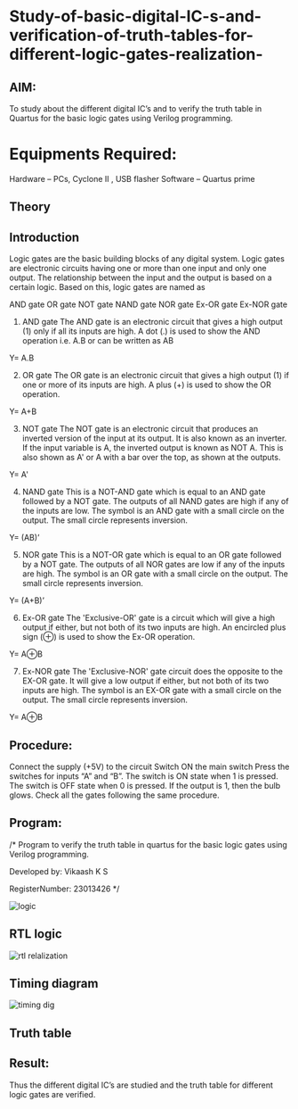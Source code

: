 # Study-of-basic-digital-IC-s-and-verification-of-truth-tables-for-different-logic-gates-realization-
## AIM:
To study about the different digital IC’s and to verify the truth table in Quartus for the basic logic gates using Verilog programming.

# Equipments Required:
Hardware – PCs, Cyclone II , USB flasher
Software – Quartus prime
## Theory
## Introduction
Logic gates are the basic building blocks of any digital system. Logic gates are electronic circuits having one or more than one input and only one output. The relationship between the input and the output is based on a certain logic. Based on this, logic gates are named as

AND gate
OR gate
NOT gate
NAND gate
NOR gate
Ex-OR gate
Ex-NOR gate
1) AND gate
The AND gate is an electronic circuit that gives a high output (1) only if all its inputs are high. A dot (.) is used to show the AND operation i.e. A.B or can be written as AB

Y= A.B

2) OR gate
The OR gate is an electronic circuit that gives a high output (1) if one or more of its inputs are high. A plus (+) is used to show the OR operation.

Y= A+B

3) NOT gate
The NOT gate is an electronic circuit that produces an inverted version of the input at its output. It is also known as an inverter. If the input variable is A, the inverted output is known as NOT A. This is also shown as A' or A with a bar over the top, as shown at the outputs.

Y= A'

4) NAND gate
This is a NOT-AND gate which is equal to an AND gate followed by a NOT gate. The outputs of all NAND gates are high if any of the inputs are low. The symbol is an AND gate with a small circle on the output. The small circle represents inversion.

Y= (AB)’

5) NOR gate
This is a NOT-OR gate which is equal to an OR gate followed by a NOT gate. The outputs of all NOR gates are low if any of the inputs are high. The symbol is an OR gate with a small circle on the output. The small circle represents inversion.

Y= (A+B)’

6) Ex-OR gate
The 'Exclusive-OR' gate is a circuit which will give a high output if either, but not both of its two inputs are high. An encircled plus sign (⊕) is used to show the Ex-OR operation.

Y= A⊕B

7) Ex-NOR gate
The 'Exclusive-NOR' gate circuit does the opposite to the EX-OR gate. It will give a low output if either, but not both of its two inputs are high. The symbol is an EX-OR gate with a small circle on the output. The small circle represents inversion.

Y= A⊕B

## Procedure:
Connect the supply (+5V) to the circuit
Switch ON the main switch
Press the switches for inputs “A” and “B”. The switch is ON state when 1 is pressed. The switch is OFF state when 0 is pressed.
If the output is 1, then the bulb glows.
Check all the gates following the same procedure.
## Program:
/*
Program to verify the truth table in quartus for the basic logic gates using Verilog programming.

Developed by: Vikaash K S

RegisterNumber:  23013426
*/

![logic](https://github.com/Vikaash19/Study-of-basic-digital-IC-s-and-verification-of-truth-tables-for-different-logic-gates-realization-/assets/148514589/bcff1833-7435-44f5-805b-7f666bea7653)

## RTL logic
![rtl relalization ](https://github.com/Vikaash19/Study-of-basic-digital-IC-s-and-verification-of-truth-tables-for-different-logic-gates-realization-/assets/148514589/f1a9499a-56ca-4669-b60a-282c042a945e)

## Timing diagram
![timing dig](https://github.com/Vikaash19/Study-of-basic-digital-IC-s-and-verification-of-truth-tables-for-different-logic-gates-realization-/assets/148514589/ced11662-3b51-42e3-8253-d52b250911dc)

## Truth table

## Result:
Thus the different digital IC’s are studied and the truth table for different logic gates are verified.
